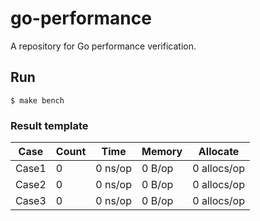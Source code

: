 # go-performance

A repository for Go performance verification.

## Run

```
$ make bench
```

### Result template

|  Case  |  Count  |  Time  |  Memory  |  Allocate  |
| ---- | ---- | ---- | ---- |  ----  |
|  Case1  |  0  |  0 ns/op  |  0 B/op  |  0 allocs/op  |
|  Case2  |  0  |  0 ns/op  |  0 B/op  |  0 allocs/op  |
|  Case3  |  0  |  0 ns/op  |  0 B/op  |  0 allocs/op  |